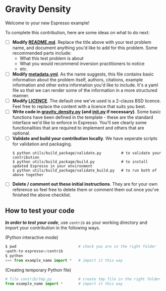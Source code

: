 # Gravity Density

<!-- Please write anything you'd like to explain about the forward problem here -->

Welcome to your new Espresso example!

To complete this contribution, here are some ideas on what to do next:

- [ ] **Modify [README.md](README.md)**. Replace the title above with your test problem name,
   and document anything you'd like to add for this problem. Some recommended parts
   include:
   - What this test problem is about
   - What you would recommend inversion practitioners to notice
   - etc.
- [ ] **Modify [metadata.yml](metadata.yml)**. As the name suggests, this file contains basic
   information about the problem itself, authors, citations, example information and
   other extra information you'd like to include. It's a yaml file so that we can 
   render some of the information in a more structured manner.
- [ ] **Modify [LICENCE](LICENCE)**. The default one we've used is a 2-clauss BSD licence. 
   Feel free to replace the content with a licence that suits you best.
- [ ] **Write code in [gravity_density.py](gravity_density.py) (and [__init__.py](__init__.py) if
   necessary)**. Some basic functions have been defined in the template - these are the
   standard interface we'd like to enforce in Espresso. You'll see
   clearly some functionalities that are required to implement and others that are
   optional.
- [ ] **Validate and build your contribution locally**. We have seperate scripts for 
   validation and packaging.
   ```console
   $ python utils/build_package/validate.py         # to validate your contribution
   $ python utils/build_package/build.py            # to install updated Espresso in your environment
   $ python utils/build_package/validate_build.py   # to run both of above together
   ```
- [ ] **Delete / comment out these initial instructions**. They are for your own reference
   so feel free to delete them or comment them out once you've finished the above
   checklist.

## How to test your code

***In order to test your code***, use `contrib` as your working directory and import your contribution
in the following ways.

(Python interactive mode)
```python
$ pwd                            # check you are in the right folder
<path-to-espresso>/contrib
$ python
>>> from example_name import *   # import it this way
```

(Creating temporary Python file)
```python
# file contrib/tmp.py            # create tmp file in the right folder
from example_name import *       # import it this way
```
